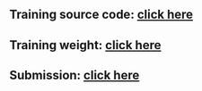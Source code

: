 ## **Training source code:** [click here](https://www.kaggle.com/vinhphmquang/efficientnet-v2-fullaug/notebook)

## **Training weight:** [click here](https://www.kaggle.com/vinhphmquang/efficientnetv2model)

## **Submission:** [click here](https://www.kaggle.com/vinhphmquang/efficientnet-v2-final-submit/notebook?scriptVersionId=80661819)
